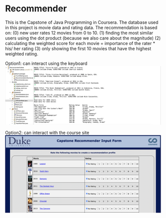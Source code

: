 # Recommender

This is the Capstone of Java Programming in Coursera. The database used in this project is movie data and rating data. The recommendation is based on: (0) new user rates 12 movies from 0 to 10. (1) finding the most similar users using the dot product (because we also care about the magnitude) (2) calculating the weighted score for each movie  = importance of the rater * his/ her rating (3) only showing the first 10 movies that have the highest weighted rating.

Option1: can interact using the keyboard
![Alt text](Keyboard-Interactions.png)

Option2: can interact with the course site
![Alt text](Course-Site-Integration.png)
